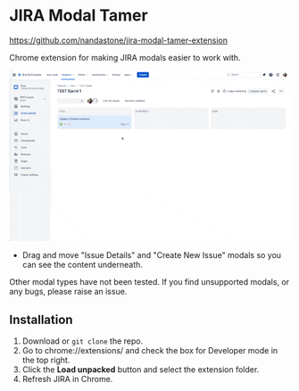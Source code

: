 # JIRA Modal Tamer

https://github.com/nandastone/jira-modal-tamer-extension

Chrome extension for making JIRA modals easier to work with.

![](assets/demo.gif)

* Drag and move "Issue Details" and "Create New Issue" modals so you can see the content underneath.

Other modal types have not been tested. If you find unsupported modals, or any bugs, please raise an issue.

## Installation

1. Download or `git clone` the repo.
2. Go to chrome://extensions/ and check the box for Developer mode in the top right.
3. Click the **Load unpacked** button and select the extension folder.
4. Refresh JIRA in Chrome.